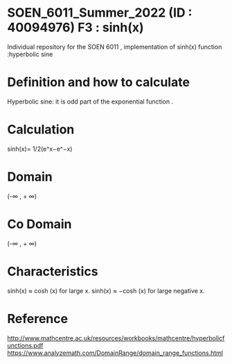# SOEN_6011_Summer_2022 (ID : 40094976) F3 : sinh(x)
Individual repository for the SOEN 6011 , implementation of sinh(x) function :hyperbolic sine

# Definition and how to calculate
Hyperbolic sine: it is  odd part of the exponential function .

# Calculation
sinh(x)= 1/2(e^x−e^−x)

# Domain
(-∞ , + ∞)	
 
# Co Domain
(-∞ , + ∞)
 
# Characteristics
sinh(x) ≈ cosh (x) for large x.
sinh(x) ≈ −cosh (x) for large negative x.
  
# Reference
http://www.mathcentre.ac.uk/resources/workbooks/mathcentre/hyperbolicfunctions.pdf
https://www.analyzemath.com/DomainRange/domain_range_functions.html

